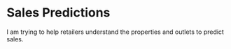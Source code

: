# Sales Predictions

I am trying to help retailers understand the properties and outlets to predict sales. 
